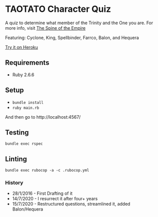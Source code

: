# TAOTATO Character Quiz

A quiz to determine what member of the Trinity and the One you are. For more info, visit [The Spine of the Empire](https://www.thespineoftheempire.com)

Featuring: Cyclone, King, Spellbinder, Farrco, Balon, and Hequera

[Try it on Heroku](https://spine-character-quiz.herokuapp.com)

## Requirements

- Ruby 2.6.6

## Setup

- `bundle install`
- `ruby main.rb`

And then go to http://localhost:4567/

## Testing

`bundle exec rspec`

## Linting

`bundle exec rubocop -a -c .rubocop.yml`

### History

* 28/1/2016 - First Drafting of it
* 14/7/2020 - I resurrect it after four+ years
* 15/7/2020 - Restructured questions, streamlined it, added Balon/Hequera
